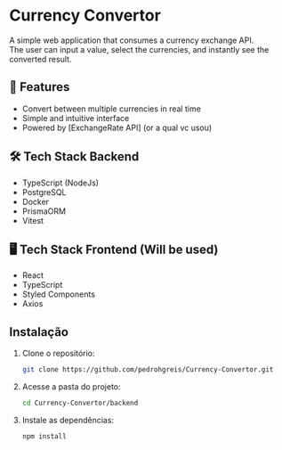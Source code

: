 # Currency Convertor

A simple web application that consumes a currency exchange API.  
The user can input a value, select the currencies, and instantly see the converted result.

## 🚀 Features
- Convert between multiple currencies in real time
- Simple and intuitive interface
- Powered by [ExchangeRate API] (or a qual vc usou)

## 🛠️ Tech Stack Backend
- TypeScript (NodeJs)
- PostgreSQL
- Docker
- PrismaORM
- Vitest

## 🖥️ Tech Stack Frontend (Will be used)
- React
- TypeScript
- Styled Components
- Axios



## Instalação

1. Clone o repositório:
	```bash
	git clone https://github.com/pedrohgreis/Currency-Convertor.git
	```

2. Acesse a pasta do projeto:
	```bash
	cd Currency-Convertor/backend
	```

3. Instale as dependências:
	```bash
	npm install